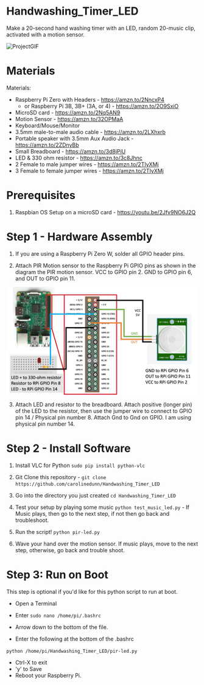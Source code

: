 # Handwashing_Timer_LED
Make a 20-second hand washing timer with an LED, random 20-music clip, activated with a motion sensor.

![ProjectGIF](https://github.com/carolinedunn/Handwashing_Timer_LED/blob/master/photos/demo.gif)

# Materials
Materials:
- Raspberry Pi Zero with Headers - https://amzn.to/2NncxP4
  - or Raspberry Pi 3B, 3B+ (3A, or 4) - https://amzn.to/2O9SxiO
- MicroSD card - https://amzn.to/2Nq5AN9
- Motion Sensor - https://amzn.to/32OPMaA
- Keyboard/Mouse/Monitor
- 3.5mm male-to-male audio cable - https://amzn.to/2LXhxrb
- Portable speaker with 3.5mm Aux Audio Jack - https://amzn.to/2ZDnyBb
- Small Breadboard - https://amzn.to/3d8jPiU
- LED & 330 ohm resistor - https://amzn.to/3c8Jhnc
- 2 Female to male jumper wires - https://amzn.to/2TIyXMj
- 3 Female to female jumper wires - https://amzn.to/2TIyXMj

# Prerequisites
1. Raspbian OS Setup on a microSD card - https://youtu.be/2Jfv9NO6J2Q

# Step 1 - Hardware Assembly
1. If you are using a Raspberry Pi Zero W, solder all GPIO header pins.

2. Attach PIR Motion sensor to the Raspberry Pi GPIO pins as shown in the diagram the PIR motion sensor. VCC to GPIO pin 2. GND to GPIO pin 6, and OUT to GPIO pin 11.

![WiringDiagram](https://github.com/carolinedunn/Handwashing_Timer_LED/blob/master/photos/Handwashing-Motion-LED-RPi-Wiring.jpg)

3. Attach LED and resistor to the breadboard. Attach positive (longer pin) of the LED to the resistor, then use the jumper wire to connect to GPIO pin 14 / Physical pin number 8. Attach Gnd to Gnd on GPIO. I am using physical pin number 14.

# Step 2 - Install Software
1. Install VLC for Python ```sudo pip install python-vlc```

2. Git Clone this repository - ```git clone https://github.com/carolinedunn/Handwashing_Timer_LED```

3. Go into the directory you just created ```cd Handwashing_Timer_LED```

4. Test your setup by playing some music ```python test_music_led.py``` - If Music plays, then go to the next step, if not then go back and troubleshoot.

5. Run the script! ```python pir-led.py```

6. Wave your hand over the motion sensor. If music plays, move to the next step, otherwise, go back and trouble shoot.


# Step 3: Run on Boot

This step is optional if you'd like for this python script to run at boot.

- Open a Terminal
- Enter
```sudo nano /home/pi/.bashrc```

- Arrow down to the bottom of the file.
- Enter the following at the bottom of the .bashrc

```python /home/pi/Handwashing_Timer_LED/pir-led.py```

- Ctrl-X to exit
- 'y' to Save
- Reboot your Raspberry Pi.
